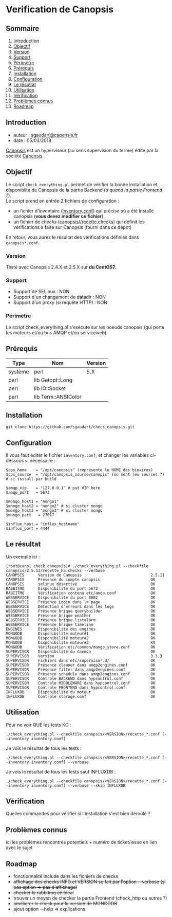# Verification de Canopsis

## Sommaire

1.  [Introduction](#introduction)
2.  [Objectif](#objectif)
   1. [Version](#version)
   2. [Support](#support)
   3. [Périmètre](#périmètre)
4.  [Prérequis](#prérequis)
4.  [Installation](#installation)
5.  [Configuration](#configuration)
6.  [Le résultat](#le-résultat)
7.  [Utilisation](#utilisation)
8.  [Vérification](#vérification)
9.  [Problèmes connus](#problèmes-connus)
10. [Roadmap](#roadmap)

## Introduction

- auteur : sgaudart@capensis.fr
- date : 05/03/2018

[Canopsis](http://www.canopsis.com/) est un hyperviseur (au sens supervision du terme) édité par la société [Capensis](https://www.capensis.fr/).

## Objectif

Le script `check_everything.pl` permet de vérifier la bonne installation et disponiblité de Canopsis de la partie Backend (*à quand la partie Frontend ?*).  
Le script prend en entrée 2 fichiers de configuration :
- un fichier d'inventaire ([inventory.conf](inventory.conf)) qui précise où a été installé canopsis (**vous devez modifier ce fichier**)
- un fichier de *checks* ([canopsis/<VERSION>/recette.checks](canopsis/2.5.11/ha/recette.checks)) qui définit les vérifications à faire sur Canopsis (fourni dans ce dépot)

En retour, vous aurez le résultat des vérifications définies dans `canopsis*.conf`.


### Version

Testé avec Canopsis 2.4.X et 2.5.X sur **du CentOS7.**


### Support

- Support de SELinux : NON
- Support d'un changement de datadir : NON
- Support d'un proxy (si requête HTTP) : NON


### Périmètre

Le script check_everything.pl s'exécute sur les noeuds canopsis (qui porte les moteurs et/ou bus AMQP et/ou serviceweb)


## Prérequis

| Type    | Nom                 | Version |
|---------|---------------------|---------|
| système | perl                | 5.X     |
| perl    | lib Getopt::Long    |         |
| perl    | lib IO::Socket      |         |
| perl    | lib Term::ANSIColor |         |


## Installation

```
git clone https://github.com/sgaudart/check_canopsis.git
```


## Configuration

Il vous faut éditer le fichier `inventory.conf`, et changer les variables ci-dessous si nécessaire :
```
$cps_home    = "/opt/canopsis" (représente le HOME des binaires)
$cps_source  = "/opt/canopsis_source/canopis" (où sont les sources ?) # si install par build

$amqp_vip    = "127.0.0.1" # put VIP here
$amqp_port   = 5672

$mongo_host1 = "mongo1"
$mongo_host2 = "mongo2" # si cluster mongo
$mongo_host3 = "mongo3" # si cluster mongo
$mongo_port   = 27017

$influx_host = "influx_hostname"
$influx_port = 4444
```

## Le résultat

Un exemple ici :

```
[root@cano1 check_canopsis]# ./check_everything.pl --checkfile canopsis/2.5.13/recette_ha.checks --verbose
CANOPSIS      Version de Canopsis                              2.5.11
CANOPSIS      Présence du compte canopsis                      OK
CANOPSIS      selinux désactivé                                OK
RABBITMQ      Disponibilité du port 5672                       OK
RABIITMQ      Vérification contenu etc/amqp.conf               OK
WEBSERVICE    Disponibilité du port 8082                       OK
WEBSERVICE    Présence Login dans la page                      OK
WEBSERVICE    Détection d'erreurs dans les logs                OK
WEBSERVICE    Présence brique querybuilder                     OK
WEBSERVICE    Présence brique weather                          OK
WEBSERVICE    Présence brique listalarm                        OK
WEBSERVICE    Présence brique timeline                         OK
ENGINES       Disponibilité des engines                        OK
MONGODB       Disponibilité moteur#1                           OK
MONGODB       Disponibilité moteur#2                           OK
MONGODB       Disponibilité moteur#3                           KO
MONGODB       Vérification etc/common/mongo_store.conf         OK
SUPERVISOR    Disponibilité du daemon                          OK
SUPERVISOR    Version                                          3.3.3
SUPERVISOR    Fichiers dans etc/supervisor.d/                  OK
SUPERVISOR    Présence cleaner dans amqp2engines.conf          OK
SUPERVISOR    Présence filter dans amqp2engines.conf           OK
SUPERVISOR    Présence schedule dans amqp2engines.conf         OK
SUPERVISOR    Controle BACKEND dans hypcontrol.conf            OK
SUPERVISOR    Controle MIDDLEWARE dans hypcontrol.conf         OK
SUPERVISOR    Controle FRONTEND dans hypcontrol.conf           OK
INFLUXDB      Disponibilité du moteur                          OK
INFLUXDB      Controle storage.conf                            OK
```

## Utilisation

Pour ne voir QUE les tests KO :
```
./check_everything.pl --checkfile canopsis/<VERSION>/recette_*.conf [--inventory inventory.conf]
```

Je vois le résultat de tous les tests :
```
./check_everything.pl --checkfile canopsis/<VERSION>/recette_*.conf [--inventory inventory.conf] --verbose
```

Je vois le résultat de tous les tests sauf INFLUXDB :
```
./check_everything.pl --checkfile canopsis/<VERSION>/recette_*.conf [--inventory inventory.conf] --verbose --skip INFLUXDB
```


## Vérification
Quelles commandes pour vérifier si l'installation s'est bien déroulé ?


## Problèmes connus
ici les problèmes rencontrés potentiels + numéro de ticket/issue en lien avec le sujet


## Roadmap

- fonctionnalité include dans les fichiers de checks
- ~~affichage des checks INFO et VERSION se fait par l'option --verbose (si pas option => pas d'affichage)~~
- ~~checker le rabbitmq en local~~
- trouver un moyen de checker la partie Frontend (check_http ou autres ?)
- ~~améliorer le check pour la version de MONGODB~~
- ajout option --help => explications
